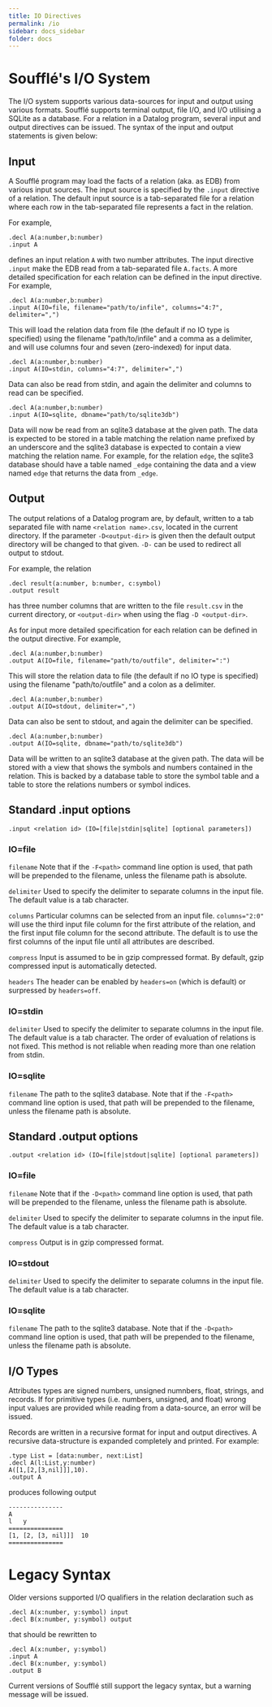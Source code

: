 ```yaml
---
title: IO Directives
permalink: /io
sidebar: docs_sidebar
folder: docs
---
```

# Soufflé's I/O System

The I/O system supports various data-sources for input and output using various formats.
Soufflé supports terminal output, file I/O, and I/O utilising a SQLite as a database. 
For a relation in a Datalog program, several input and output directives can be issued. 
The syntax of the input and output statements is given below:

## Input

A Soufflé program may load the facts of a relation (aka. as EDB) from various input sources.
The input source is specified by the `.input` directive of a relation.
The default input source is a tab-separated file for a relation where
each row in the tab-separated file represents a fact in the relation. 

For example, 
```
.decl A(a:number,b:number)
.input A 
```
defines an input relation `A` with two number attributes. 
The input directive `.input` make the EDB read from 
a tab-separated file `A.facts`.
A more detailed specification for each relation can be defined in the input directive. For example,
```
.decl A(a:number,b:number)
.input A(IO=file, filename="path/to/infile", columns="4:7", delimiter=",")
```
This will load the relation data from file (the default if no IO type is specified) using the filename "path/to/infile" and a comma as a delimiter, and will use columns four and seven (zero-indexed) for input data.
```
.decl A(a:number,b:number)
.input A(IO=stdin, columns="4:7", delimiter=",")
```
Data can also be read from stdin, and again the delimiter and columns to read can be specified.
```
.decl A(a:number,b:number)
.input A(IO=sqlite, dbname="path/to/sqlite3db")
```
Data will now be read from an sqlite3 database at the given path.
The data is expected to be stored in a table matching the relation name
prefixed by an underscore and the sqlite3 database is expected to contain a
view matching the relation name. For example, for the relation `edge`, the
sqlite3 database should have a table named `_edge` containing the data and a
view named `edge` that returns the data from `_edge`.

## Output
The output relations of a Datalog program are, by default, written to a tab separated file with name `<relation name>.csv`, located in the current directory. If the parameter `-D<output-dir>` is given then the default output directory will be changed to that given. `-D-` can be used to redirect all output to stdout.

For example, the relation  
```
.decl result(a:number, b:number, c:symbol)
.output result
```
has three number columns that are written to the file `result.csv` in the current directory, or `<output-dir>` when using the flag `-D <output-dir>`.

As for input more detailed specification for each relation can be defined in the output directive. For example,
```
.decl A(a:number,b:number)
.output A(IO=file, filename="path/to/outfile", delimiter=":")
```
This will store the relation data to file (the default if no IO type is specified) using the filename "path/to/outfile" and a colon as a delimiter.
```
.decl A(a:number,b:number)
.output A(IO=stdout, delimiter=",")
```
Data can also be sent to stdout, and again the delimiter can be specified.
```
.decl A(a:number,b:number)
.output A(IO=sqlite, dbname="path/to/sqlite3db")
```
Data will be written to an sqlite3 database at the given path.
The data will be stored with a view that shows the symbols and numbers contained in the relation.
This is backed by a database table to store the symbol table and a table to store the relations numbers or symbol indices.


## Standard .input options

```
.input <relation id> (IO=[file|stdin|sqlite] [optional parameters])
```

### IO=file

`filename`
Note that if the `-F<path>` command line option is used, that path will be prepended to the filename, unless the filename path is absolute.
 
`delimiter`
Used to specify the delimiter to separate columns in the input file. The default value is a tab character.

`columns`
Particular columns can be selected from an input file. `columns="2:0"` will use the third input file column for the first attribute of the relation, and the first input file column for the second attribute. The default is to use the first columns of the input file until all attributes are described.

`compress`
Input is assumed to be in gzip compressed format. By default, gzip compressed input is automatically detected.

`headers`
The header can be enabled by `headers=on` (which is default) or surpressed by `headers=off`. 

### IO=stdin
`delimiter`
Used to specify the delimiter to separate columns in the input file. The default value is a tab character. The order of evaluation of relations is not fixed. This method is not reliable when reading more than one relation from stdin.

### IO=sqlite
`filename`
The path to the sqlite3 database. Note that if the `-F<path>` command line option is used, that path will be prepended to the filename, unless the filename path is absolute.

## Standard .output options

```
.output <relation id> (IO=[file|stdout|sqlite] [optional parameters])
```

### IO=file
`filename`
Note that if the `-D<path>` command line option is used, that path will be prepended to the filename, unless the filename path is absolute.

`delimiter`
Used to specify the delimiter to separate columns in the input file. The default value is a tab character.

`compress`
Output is in gzip compressed format.


### IO=stdout
`delimiter`
Used to specify the delimiter to separate columns in the input file. The default value is a tab character.

### IO=sqlite
`filename`
The path to the sqlite3 database. Note that if the `-D<path>` command line option is used, that path will be prepended to the filename, unless the filename path is absolute.


## I/O Types 

Attributes types are signed numbers, unsigned numnbers, float, strings, and records. If for primitive types (i.e. numbers, unsigned, and float) wrong input values are provided while reading from a data-source, an error will be issued. 

Records are written in a recursive format for input and output directives. A recursive data-structure is expanded completely
and printed.  For example:
```
.type List = [data:number, next:List]
.decl A(l:List,y:number)
A([1,[2,[3,nil]]],10). 
.output A
```
produces following output
```
---------------
A
l	y
===============
[1, [2, [3, nil]]]	10
===============
```

# Legacy Syntax
Older versions supported I/O qualifiers in the relation declaration such as 
```
.decl A(x:number, y:symbol) input
.decl B(x:number, y:symbol) output
```
that should be rewritten to 
```
.decl A(x:number, y:symbol)
.input A
.decl B(x:number, y:symbol) 
.output B
```
Current versions of Soufflé still support the legacy syntax, but a warning message will be issued.


